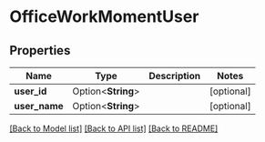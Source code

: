 # OfficeWorkMomentUser

## Properties

Name | Type | Description | Notes
------------ | ------------- | ------------- | -------------
**user_id** | Option<**String**> |  | [optional]
**user_name** | Option<**String**> |  | [optional]

[[Back to Model list]](../README.md#documentation-for-models) [[Back to API list]](../README.md#documentation-for-api-endpoints) [[Back to README]](../README.md)


